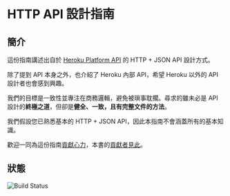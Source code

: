 # HTTP API 設計指南

## 簡介

這份指南講述出自於 [Heroku Platform API](https://devcenter.heroku.com/articles/platform-api-reference)
的 HTTP + JSON API 設計方式。

除了提到 API 本身之外，也介紹了 Heroku 內部 API，希望 Heroku 以外的 
API 設計者也會感到興趣。

我們的目標是一致性並專注在商務邏輯，避免被瑣事耽擱。尋求的雖未必是 
API 設計的**終極之道**，但卻是**健全、一致，且有完整文件的方法**。

我們假設您已熟悉基本的 HTTP + JSON API，因此本指南不會涵蓋所有的基本知識。

歡迎一同為這份指南[貢獻心力](CONTRIBUTING.md)，本書的[貢獻者見此](CONTRIBUTOR.md)。

## 狀態

![Build Status](https://www.gitbook.com/button/status/book/kcyeu/http-api-design-guide-tc)

